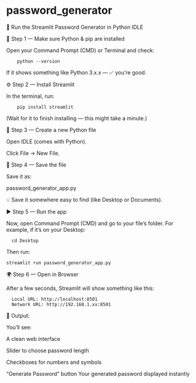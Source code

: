# password_generator
🧠 Run the Streamlit Password Generator in Python IDLE

  🧩 Step 1 — Make sure Python & pip are installed

Open your Command Prompt (CMD) or Terminal and check:

        python --version
If it shows something like Python 3.x.x — ✅ you’re good.

⚙️ Step 2 — Install Streamlit

In the terminal, run:

        pip install streamlit


(Wait for it to finish installing — this might take a minute.)

📄 Step 3 — Create a new Python file

Open IDLE (comes with Python).

  Click File → New File.

💾 Step 4 — Save the file

Save it as:

   password_generator_app.py
   
💡 Save it somewhere easy to find (like Desktop or Documents).

▶️ Step 5 — Run the app

Now, open Command Prompt (CMD) and go to your file’s folder.
For example, if it’s on your Desktop:

      cd Desktop
Then run:

    streamlit run password_generator_app.py

🌍 Step 6 — Open in Browser

After a few seconds, Streamlit will show something like this:

      Local URL: http://localhost:8501
      Network URL: http://192.168.1.xx:8501

🎨 Output:

You’ll see:

A clean web interface

Slider to choose password length

Checkboxes for numbers and symbols

“Generate Password” button
Your generated password displayed instantly
